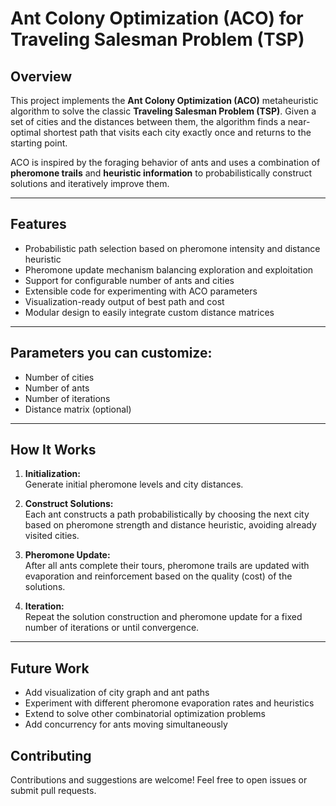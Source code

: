 # Ant Colony Optimization (ACO) for Traveling Salesman Problem (TSP)

## Overview

This project implements the **Ant Colony Optimization (ACO)** metaheuristic algorithm to solve the classic **Traveling Salesman Problem (TSP)**. Given a set of cities and the distances between them, the algorithm finds a near-optimal shortest path that visits each city exactly once and returns to the starting point.

ACO is inspired by the foraging behavior of ants and uses a combination of **pheromone trails** and **heuristic information** to probabilistically construct solutions and iteratively improve them.

---

## Features

- Probabilistic path selection based on pheromone intensity and distance heuristic
- Pheromone update mechanism balancing exploration and exploitation
- Support for configurable number of ants and cities
- Extensible code for experimenting with ACO parameters
- Visualization-ready output of best path and cost
- Modular design to easily integrate custom distance matrices

---

## Parameters you can customize:

- Number of cities
- Number of ants
- Number of iterations
- Distance matrix (optional)

---

## How It Works

1. **Initialization:**  
   Generate initial pheromone levels and city distances.

2. **Construct Solutions:**  
   Each ant constructs a path probabilistically by choosing the next city based on pheromone strength and distance heuristic, avoiding already visited cities.

3. **Pheromone Update:**  
   After all ants complete their tours, pheromone trails are updated with evaporation and reinforcement based on the quality (cost) of the solutions.

4. **Iteration:**  
   Repeat the solution construction and pheromone update for a fixed number of iterations or until convergence.

---

## Future Work

- Add visualization of city graph and ant paths
- Experiment with different pheromone evaporation rates and heuristics
- Extend to solve other combinatorial optimization problems
- Add concurrency for ants moving simultaneously

## Contributing

Contributions and suggestions are welcome! Feel free to open issues or submit pull requests.
